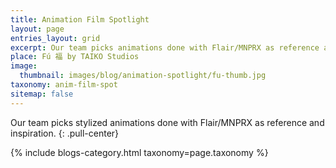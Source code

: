 ```yaml
---
title: Animation Film Spotlight
layout: page
entries_layout: grid
excerpt: Our team picks animations done with Flair/MNPRX as reference and inspiration.
place: Fú 福 by TAIKO Studios
image:
  thumbnail: images/blog/animation-spotlight/fu-thumb.jpg
taxonomy: anim-film-spot
sitemap: false
---
```


Our team picks stylized animations done with Flair/MNPRX as reference and inspiration.
{: .pull-center}

<div class="entries-{{ page.entries_layout | default: 'list' }}">
    {% include blogs-category.html taxonomy=page.taxonomy %}
</div>
